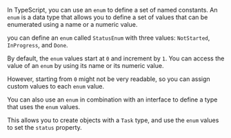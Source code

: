 In TypeScript, you can use an `enum` to define a set of named constants. An `enum` is a data type that allows you to define a set of values that can be enumerated using a name or a numeric value.

 you can define an `enum` called `StatusEnum` with three values: `NotStarted`, `InProgress`, and `Done`.

By default, the `enum` values start at `0` and increment by `1`. You can access the value of an `enum` by using its name or its numeric value. 

However, starting from `0` might not be very readable, so you can assign custom values to each `enum` value.

You can also use an `enum` in combination with an interface to define a type that uses the `enum` values.

This allows you to create objects with a `Task` type, and use the `enum` values to set the `status` property.